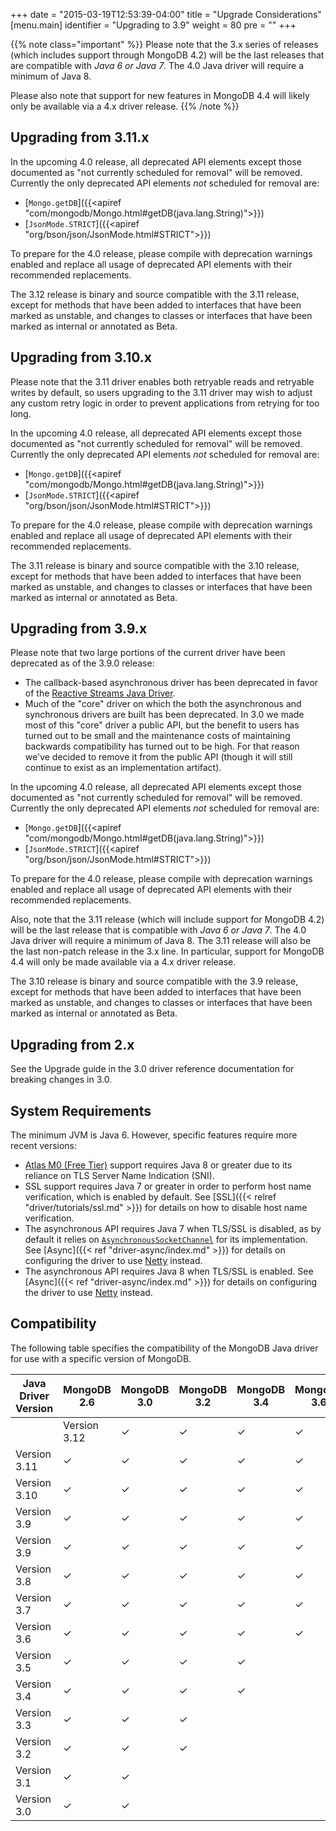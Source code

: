 +++
date = "2015-03-19T12:53:39-04:00"
title = "Upgrade Considerations"
[menu.main]
  identifier = "Upgrading to 3.9"
  weight = 80
  pre = "<i class='fa fa-level-up'></i>"
+++

{{% note class="important" %}}
Please note that the 3.x series of releases (which includes support through MongoDB 4.2) will be the last releases that are compatible
with *Java 6 or Java 7*.  The 4.0 Java driver will require a minimum of Java 8. 

Please also note that support for new features in MongoDB 4.4 will likely only be available via a 4.x driver release.
{{% /note %}}

## Upgrading from 3.11.x

In the upcoming 4.0 release, all deprecated API elements except those documented as "not currently scheduled for removal" will be removed.
Currently the only deprecated API elements _not_ scheduled for removal are:

* [`Mongo.getDB`]({{<apiref "com/mongodb/Mongo.html#getDB(java.lang.String)">}})
* [`JsonMode.STRICT`]({{<apiref "org/bson/json/JsonMode.html#STRICT">}})

To prepare for the 4.0 release, please compile with deprecation warnings enabled and replace all usage of deprecated API elements with their
recommended replacements.

The 3.12 release is binary and source compatible with the 3.11 release, except for methods that have been added to interfaces that
have been marked as unstable, and changes to classes or interfaces that have been marked as internal or annotated as Beta.

## Upgrading from 3.10.x

Please note that the 3.11 driver enables both retryable reads and retryable writes by default, so users upgrading to the 3.11 driver may
wish to adjust any custom retry logic in order to prevent applications from retrying for too long.

In the upcoming 4.0 release, all deprecated API elements except those documented as "not currently scheduled for removal" will be removed.
Currently the only deprecated API elements _not_ scheduled for removal are:

* [`Mongo.getDB`]({{<apiref "com/mongodb/Mongo.html#getDB(java.lang.String)">}})
* [`JsonMode.STRICT`]({{<apiref "org/bson/json/JsonMode.html#STRICT">}})

To prepare for the 4.0 release, please compile with deprecation warnings enabled and replace all usage of deprecated API elements with their
recommended replacements.

The 3.11 release is binary and source compatible with the 3.10 release, except for methods that have been added to interfaces that
have been marked as unstable, and changes to classes or interfaces that have been marked as internal or annotated as Beta.

## Upgrading from 3.9.x

Please note that two large portions of the current driver have been deprecated as of the 3.9.0 release:

* The callback-based asynchronous driver has been deprecated in favor of the 
[Reactive Streams Java Driver](http://mongodb.github.io/mongo-java-driver-reactivestreams/).
* Much of the "core" driver on which the both the asynchronous and synchronous drivers are built has been deprecated.  In 3.0 we made most
of this "core" driver a public API, but the benefit to users has turned out to be small and the maintenance costs of maintaining backwards 
compatibility has turned out to be high.  For that reason we've decided to remove it from the public API (though it will still continue 
to exist as an implementation artifact).

In the upcoming 4.0 release, all deprecated API elements except those documented as "not currently scheduled for removal" will be removed. 
Currently the only deprecated API elements _not_ scheduled for removal are:

* [`Mongo.getDB`]({{<apiref "com/mongodb/Mongo.html#getDB(java.lang.String)">}})
* [`JsonMode.STRICT`]({{<apiref "org/bson/json/JsonMode.html#STRICT">}}) 

To prepare for the 4.0 release, please compile with deprecation warnings enabled and replace all usage of deprecated API elements with their
recommended replacements.

Also, note that the 3.11 release (which will include support for MongoDB 4.2) will be the last release that is compatible with *Java 6
or Java 7*.  The 4.0 Java driver will require a minimum of Java 8. The 3.11 release will also be the last non-patch release in the 3.x 
line. In particular, support for MongoDB 4.4 will only be made available via a 4.x driver release.

The 3.10 release is binary and source compatible with the 3.9 release, except for methods that have been added to interfaces that
have been marked as unstable, and changes to classes or interfaces that have been marked as internal or annotated as Beta.

## Upgrading from 2.x

See the Upgrade guide in the 3.0 driver reference documentation for breaking changes in 3.0.

## System Requirements

The minimum JVM is Java 6. However, specific features require more recent versions:

- [Atlas M0 (Free Tier)](https://docs.atlas.mongodb.com/getting-started/) support requires Java 8 or greater due to 
its reliance on TLS Server Name Indication (SNI).
- SSL support requires Java 7 or greater in order to perform host name verification, which is enabled by default.  See
[SSL]({{< relref "driver/tutorials/ssl.md" >}}) for details on how to disable host name verification.
- The asynchronous API requires Java 7 when TLS/SSL is disabled, as by default it relies on
[`AsynchronousSocketChannel`](http://docs.oracle.com/javase/7/docs/api/java/nio/channels/AsynchronousSocketChannel.html) for
its implementation.  See [Async]({{< ref "driver-async/index.md" >}}) for details on configuring the driver to use 
[Netty](http://netty.io/) instead.
- The asynchronous API requires Java 8 when TLS/SSL is enabled. See [Async]({{< ref "driver-async/index.md" >}}) for details on configuring 
the driver to use [Netty](http://netty.io/) instead.

## Compatibility

The following table specifies the compatibility of the MongoDB Java driver for use with a specific version of MongoDB.

|Java Driver Version|MongoDB 2.6|MongoDB 3.0 |MongoDB 3.2|MongoDB 3.4|MongoDB 3.6|MongoDB 4.0|MongoDB 4.2|
|-------------------|-----------|------------|-----------|-----------|-----------|-----------|-----------|
    |Version 3.12       |  ✓  |  ✓  |  ✓  |  ✓  |  ✓  |  ✓  |  ✓  |
|Version 3.11       |  ✓  |  ✓  |  ✓  |  ✓  |  ✓  |  ✓  |  ✓  |
|Version 3.10       |  ✓  |  ✓  |  ✓  |  ✓  |  ✓  |  ✓  |     |
|Version 3.9        |  ✓  |  ✓  |  ✓  |  ✓  |  ✓  |  ✓  |     |
|Version 3.9        |  ✓  |  ✓  |  ✓  |  ✓  |  ✓  |  ✓  |     |
|Version 3.8        |  ✓  |  ✓  |  ✓  |  ✓  |  ✓  |  ✓  |     |
|Version 3.7        |  ✓  |  ✓  |  ✓  |  ✓  |  ✓  |     |     |
|Version 3.6        |  ✓  |  ✓  |  ✓  |  ✓  |  ✓  |     |     |
|Version 3.5        |  ✓  |  ✓  |  ✓  |  ✓  |     |     |     |
|Version 3.4        |  ✓  |  ✓  |  ✓  |  ✓  |     |     |     |
|Version 3.3        |  ✓  |  ✓  |  ✓  |     |     |     |     |
|Version 3.2        |  ✓  |  ✓  |  ✓  |     |     |     |     |
|Version 3.1        |  ✓  |  ✓  |     |     |     |     |     |
|Version 3.0        |  ✓  |  ✓  |     |     |     |     |     |
